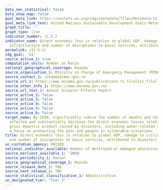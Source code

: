```yaml
---
data_non_statistical: false
data_show_map: false
goal_meta_link: https://unstats.un.org/sdgs/metadata/files/Metadata-11-05-02.pdf
goal_meta_link_text: United Nations Sustainable Development Goals Metadata (pdf 2066kB)
graph_title: ''
graph_type: line
indicator_number: 11.5.2
indicator_name: Direct economic loss in relation to global GDP, damage to critical
  infrastructure and number of disruptions to basic services, attributed to disasters
permalink: /11-5-2/
sdg_goal: '11'
source_active_1: true
computation_units: Number or Ratio
national_geographical_coverage: Rwanda
source_organisation_1: Ministry in Charge of Emergency Management (MINEMA)
source_contact_1: info@midimar.gov.rw 
source_url_1: https://www.minema.gov.rw/publications tx_filelist_filelist%5Baction%5D=list&tx_filelist_filelist%5Bcontroller%5D=File&tx_filelist_filelist%5Bpath%5D=%2Fuser_upload%2FMinema%2FPublications%2FAnnual_Reports%2F&cHash=1355054b6c4ba5ba2e73b48027901e3a
source_other_info_1: https://www.minema.gov.rw/
source_url_text_1: Annual Disaster Effects Report 
source_active_2: false
source_active_3: false
source_active_4: false
source_active_5: false
source_active_6: false
target_name: By 2030, significantly reduce the number of deaths and the number of people
  affected and substantially decrease the direct economic losses relative to global
  gross domestic product caused by disasters, including water-related disasters, with
  a focus on protecting the poor and people in vulnerable situations
title: Direct economic loss in relation to global GDP, damage to critical infrastructure
  and number of disruptions to basic services, attributed to disasters
un_custodian_agency: UNISDR
national_indicator_available: Number of destroyed or damaged educational facilities attributed to disasters, and Number of destroyed or damaged health facilities attributed to disasters. 
source_earliest_available_1: '2019'
source_periodicity_1: Annual
source_geographical_coverage_1: Rwanda
source_release_date_1: TBD
source_next_release_1: TBD
source_statistical_classification_1: Administrative
un_designated_tier: 'Tier I'
---
```

